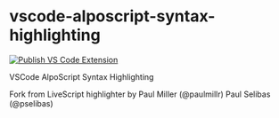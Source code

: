 # vscode-alposcript-syntax-highlighting

[![Publish VS Code Extension](https://github.com/tpisto/vscode-alposcript-syntax-highlighting/actions/workflows/CI.yml/badge.svg)](https://github.com/tpisto/vscode-alposcript-syntax-highlighting/actions/workflows/CI.yml)

VSCode AlpoScript Syntax Highlighting

Fork from LiveScript highlighter by
Paul Miller (@paulmillr)
Paul Selibas (@pselibas)

